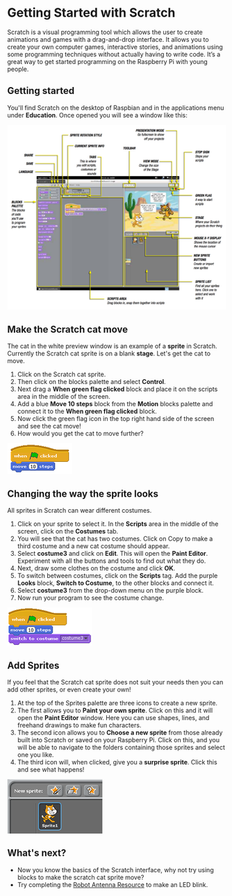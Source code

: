 # Getting Started with Scratch

Scratch is a visual programming tool which allows the user to create animations and games with a drag-and-drop interface. It allows you to create your own computer games, interactive stories, and animations using some programming techniques without actually having to write code. It’s a great way to get started programming on the Raspberry Pi with young people.

## Getting started

You'll find Scratch on the desktop of Raspbian and in the applications menu under **Education**. Once opened you will see a window like this:

![](images/scratch-interface.png)

## Make the Scratch cat move

The cat in the white preview window is an example of a **sprite** in Scratch. Currently the Scratch cat sprite is on a blank **stage**. Let's get the cat to move.

1. Click on the Scratch cat sprite.
2. Then click on the blocks palette and select **Control**.
3. Next drag a **When green flag clicked** block and place it on the scripts area in the middle of the screen.
4. Add a blue **Move 10 steps** block from the **Motion** blocks palette and connect it to the **When green flag clicked** block.
5. Now click the green flag icon in the top right hand side of the screen and see the cat move!
6. How would you get the cat to move further?

![](images/scratch-1.png)

## Changing the way the sprite looks

All sprites in Scratch can wear different costumes.

1. Click on your sprite to select it. In the **Scripts** area in the middle of the screen, click on the **Costumes** tab.
2. You will see that the cat has two costumes. Click on Copy to make a third costume and a new cat costume should appear.
3. Select **costume3** and click on **Edit**. This will open the **Paint Editor**. Experiment with all the buttons and tools to find out what they do.
4. Next, draw some clothes on the costume and click **OK**.
5. To switch between costumes, click on the **Scripts** tag. Add the purple **Looks** block, **Switch to Costume**, to the other blocks and connect it.
6. Select **costume3** from the drop-down menu on the purple block.
7. Now run your program to see the costume change.

![](images/scratch-2.png)

## Add Sprites

If you feel that the Scratch cat sprite does not suit your needs then you can add other sprites, or even create your own!

1. At the top of the Sprites palette are three icons to create a new sprite.
2. The first allows you to **Paint your own sprite**. Click on this and it will open the **Paint Editor** window. Here you can use shapes, lines, and freehand drawings to make fun characters.
3. The second icon allows you to **Choose a new sprite** from those already built into Scratch or saved on your Raspberry Pi. Click on this, and you will be able to navigate to the folders containing those sprites and select one you like.
4. The third icon will, when clicked, give you a **surprise sprite**. Click this and see what happens!

![](images/new-sprite.png)

## What's next?
- Now you know the basics of the Scratch interface, why not try using blocks to make the scratch cat sprite move?
- Try completing the [Robot Antenna Resource](http://www.raspberrypi.org/learning/robot-antenna/) to make an LED blink.
